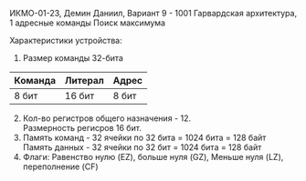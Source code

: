 ИКМО-01-23, Демин Даниил, Вариант 9 - 1001
Гарвардская архитектура, 1 адресные команды
Поиск максимума

Характеристики устройства:

1. Размер команды 32-бита

| Команда | Литерал | Адрес |
|---------|---------|-------|
| 8 бит   | 16 бит  | 8 бит |

2. Кол-во регистров общего назначения - 12. </br>
Размерность регисров 16 бит.
3. Память команд - 32 ячейки по 32 бита = 1024 бита = 128 байт </br>
Память данных - 32 ячейки по 32 бит = 1024 бита = 128 байт
4. Флаги: Равенство нулю (EZ), больше нуля (GZ), Меньше нуля (LZ), переполнение (CF)


